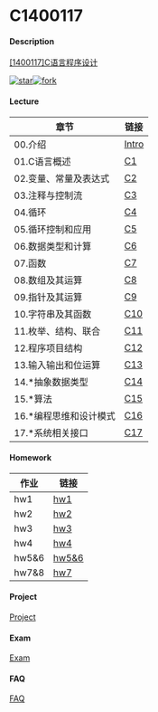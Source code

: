 # C1400117

#### Description
[[1400117]C语言程序设计](https://lkljty.gitee.io/class/1400117.html)

[![star](https://gitee.com/lkljty/C1400117/badge/star.svg?theme=dark)](https://gitee.com/lkljty/C1400117/stargazers)[![fork](https://gitee.com/lkljty/C1400117/badge/fork.svg?theme=dark)](https://gitee.com/lkljty/C1400117/members)

#### Lecture

| 章节                   | 链接                        |
| ---------------------- | --------------------------- |
| 00.介绍                | [Intro](./lecture/Intro.md) |
| 01.C语言概述           | [C1](./lecture/C1.md)       |
| 02.变量、常量及表达式  | [C2](./lecture/C2.md)       |
| 03.注释与控制流        | [C3](./lecture/C3.md)       |
| 04.循环                | [C4](./lecture/C4.md)       |
| 05.循环控制和应用      | [C5](./lecture/C5.md)       |
| 06.数据类型和计算      | [C6](./lecture/C6.md)       |
| 07.函数                | [C7](./lecture/C7.md)       |
| 08.数组及其运算        | [C8](./lecture/C8.md)       |
| 09.指针及其运算        | [C9](./lecture/C9.md)       |
| 10.字符串及其函数      | [C10](./lecture/C10.md)     |
| 11.枚举、结构、联合    | [C11](./lecture/C11.md)     |
| 12.程序项目结构        | [C12](./lecture/C12.md)     |
| 13.输入输出和位运算    | [C13](./lecture/C13.md)     |
| 14.*抽象数据类型       | [C14](./lecture/C14.md)     |
| 15.*算法               | [C15](./lecture/C15.md)     |
| 16.*编程思维和设计模式 | [C16](./lecture/C16.md)     |
| 17.*系统相关接口       | [C17](./lecture/C17.md)     |



#### Homework

| 作业  | 链接                         |
| ----- | ---------------------------- |
| hw1   | [hw1](./homework/hw1.md)     |
| hw2   | [hw2](./homework/hw2.md)     |
| hw3   | [hw3](./homework/hw3.md)     |
| hw4   | [hw4](./homework/hw4.md)     |
| hw5&6 | [hw5&6](./homework/hw5&6.md) |
| hw7&8 | [hw7](./homework/hw7&8.md)   |



#### Project

[Project](./project/project.md)



#### Exam

[Exam](./exam/exam.md)



#### FAQ

[FAQ](./FAQ/FAQ.md)